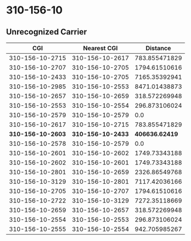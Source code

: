# 310-156-10
## Unrecognized Carrier


| CGI | Nearest CGI | Distance |
|-----|-------------|----------|
| 310-156-10-2715 | 310-156-10-2617 | 783.855471829 |
| 310-156-10-2707 | 310-156-10-2705 | 1794.61510616 |
| 310-156-10-2433 | 310-156-10-2705 | 7165.35392941 |
| 310-156-10-2985 | 310-156-10-2553 | 8471.01438873 |
| 310-156-10-2657 | 310-156-10-2659 | 318.572269948 |
| 310-156-10-2553 | 310-156-10-2554 | 296.873106024 |
| 310-156-10-2579 | 310-156-10-2579 | 0.0 |
| 310-156-10-2617 | 310-156-10-2715 | 783.855471829 |
| **310-156-10-2603** | **310-156-10-2433** | **406636.62419** |
| 310-156-10-2578 | 310-156-10-2579 | 0.0 |
| 310-156-10-2601 | 310-156-10-2602 | 1749.73343188 |
| 310-156-10-2602 | 310-156-10-2601 | 1749.73343188 |
| 310-156-10-2801 | 310-156-10-2659 | 2326.86549768 |
| 310-156-10-3129 | 310-156-10-2801 | 7117.42036166 |
| 310-156-10-2705 | 310-156-10-2707 | 1794.61510616 |
| 310-156-10-2722 | 310-156-10-3129 | 7272.35118669 |
| 310-156-10-2659 | 310-156-10-2657 | 318.572269948 |
| 310-156-10-2554 | 310-156-10-2553 | 296.873106024 |
| 310-156-10-2555 | 310-156-10-2554 | 942.705985267 |
